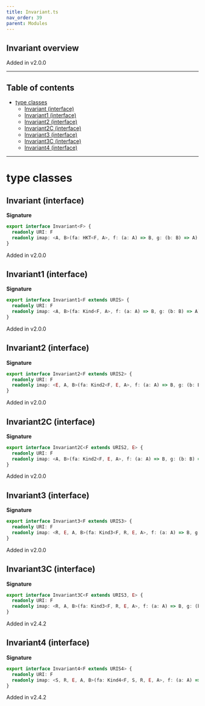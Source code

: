 ```yaml
---
title: Invariant.ts
nav_order: 39
parent: Modules
---
```


## Invariant overview

Added in v2.0.0

---

<h2 class="text-delta">Table of contents</h2>

- [type classes](#type-classes)
  - [Invariant (interface)](#invariant-interface)
  - [Invariant1 (interface)](#invariant1-interface)
  - [Invariant2 (interface)](#invariant2-interface)
  - [Invariant2C (interface)](#invariant2c-interface)
  - [Invariant3 (interface)](#invariant3-interface)
  - [Invariant3C (interface)](#invariant3c-interface)
  - [Invariant4 (interface)](#invariant4-interface)

---

# type classes

## Invariant (interface)

**Signature**

```ts
export interface Invariant<F> {
  readonly URI: F
  readonly imap: <A, B>(fa: HKT<F, A>, f: (a: A) => B, g: (b: B) => A) => HKT<F, B>
}
```

Added in v2.0.0

## Invariant1 (interface)

**Signature**

```ts
export interface Invariant1<F extends URIS> {
  readonly URI: F
  readonly imap: <A, B>(fa: Kind<F, A>, f: (a: A) => B, g: (b: B) => A) => Kind<F, B>
}
```

Added in v2.0.0

## Invariant2 (interface)

**Signature**

```ts
export interface Invariant2<F extends URIS2> {
  readonly URI: F
  readonly imap: <E, A, B>(fa: Kind2<F, E, A>, f: (a: A) => B, g: (b: B) => A) => Kind2<F, E, B>
}
```

Added in v2.0.0

## Invariant2C (interface)

**Signature**

```ts
export interface Invariant2C<F extends URIS2, E> {
  readonly URI: F
  readonly imap: <A, B>(fa: Kind2<F, E, A>, f: (a: A) => B, g: (b: B) => A) => Kind2<F, E, B>
}
```

Added in v2.0.0

## Invariant3 (interface)

**Signature**

```ts
export interface Invariant3<F extends URIS3> {
  readonly URI: F
  readonly imap: <R, E, A, B>(fa: Kind3<F, R, E, A>, f: (a: A) => B, g: (b: B) => A) => Kind3<F, R, E, B>
}
```

Added in v2.0.0

## Invariant3C (interface)

**Signature**

```ts
export interface Invariant3C<F extends URIS3, E> {
  readonly URI: F
  readonly imap: <R, A, B>(fa: Kind3<F, R, E, A>, f: (a: A) => B, g: (b: B) => A) => Kind3<F, R, E, B>
}
```

Added in v2.4.2

## Invariant4 (interface)

**Signature**

```ts
export interface Invariant4<F extends URIS4> {
  readonly URI: F
  readonly imap: <S, R, E, A, B>(fa: Kind4<F, S, R, E, A>, f: (a: A) => B, g: (b: B) => A) => Kind4<F, S, R, E, B>
}
```

Added in v2.4.2
